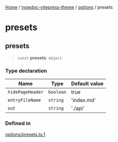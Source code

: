 [Home](../../../../README.md) / [typedoc-vitepress-theme](../../../README.md) / [options](../../README.md) / presets

# presets

## presets

> `const` **presets**: `object`

### Type declaration

| Name             | Type      | Default value |
| ---------------- | --------- | ------------- |
| `hidePageHeader` | `boolean` | true          |
| `entryFileName`  | `string`  | 'index.md'    |
| `out`            | `string`  | './api'       |

### Defined in

[options/presets.ts:1](https://github.com/typedoc2md/typedoc-plugin-markdown/blob/7934b23566f374f44fe6de5fd9240ab185bf799f/packages/typedoc-vitepress-theme/src/options/presets.ts#L1)
